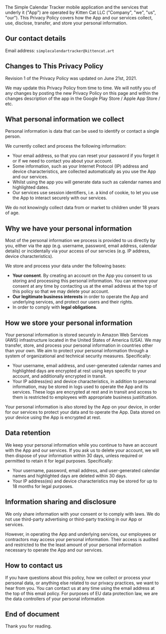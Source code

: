 The Simple Calendar Tracker mobile application and the services that underly it ("App")
are operated by Kitten Cat LLC ("Company", "we", "us", "our"). This Privacy Policy covers
how the App and our services collect, use, disclose, transfer, and store your personal
information.

## Our contact details

Email address: `simplecalendartracker@kittencat.art`

## Changes to This Privacy Policy

Revision 1 of the Privacy Policy was updated on June 21st, 2021.

We may update this Privacy Policy from time to time. We will notify you of any changes by
posting the new Privacy Policy on this page and within the changes description of the app
in the Google Play Store / Apple App Store / etc.

## What personal information we collect

Personal information is data that can be used to identify or contact a single person.

We currently collect and process the following information:

-   Your email address, so that you can reset your password if you forget it or if we need
    to contact you about your account.
-   Some information, such as your Internet Protocol (IP) address and device
    characteristics, are collected automatically as you use the App and our services.
-   Whilst using the app you will generate data such as calendar names and highlighted
    dates.
-   Our services use session identifiers, i.e. a kind of cookie, to let you use the App to
    interact securely with our services.

We do not knowingly collect data from or market to children under 18 years of age.

## Why we have your personal information

Most of the personal information we process is provided to us directly by you, either via
the app (e.g. username, password, email address, calendar details) or incidentally via
your access of our servcies (e.g. IP address, device characteristics).

We store and process your data under the following bases:

-   **Your consent**. By creating an account on the App you consent to us storing and
    processing this personal information. You can remove your consent at any time by
    contacting us at the email address at the top of this policy so that we may delete
    your account.
-   **Our legitimate business interests** in order to operate the App and underlying
    services, and protect our users and their rights.
-   In order to comply with **legal obligations**.

## How we store your personal information

Your personal information is stored securely in Amazon Web Services (AWS) infrastructure
located in the United States of America (USA). We may transfer, store, and process your
personal information in countries other than your own. We aim to protect your personal
information through a system of organizational and technical security measures.
Specifically:

-   Your username, email address, and user-generated calendar names and highlighted days
    are encrypted at rest using keys specific to your account, and additionally encrypted
    in transit.
-   Your IP address(es) and device characteristics, in addition to personal information,
    may be stored in logs used to operate the App and its services. These logs are
    encrypted at rest and in transit and access to them is restricted to employees with
    appropriate business justiifcation.

Your personal information is also stored by the App on your device, in order for our
services to protect your data and to operate the App. Data stored on your device using the
App is encrypted at rest.

## Data retention

We keep your personal information while you continue to have an account with the App and
our services. If you ask us to delete your account, we will then dispose of your
information within 30 days, unless required or permitted to retain it for legal purposes.
Specifically:

-   Your username, password, email address, and user-generated calendar names and
    highlighted days are deleted within 30 days.
-   Your IP address(es) and device characteristics may be stored for up to 18 months for
    legal purposes.

## Information sharing and disclosure

We only share information with your consent or to comply with laws. We do not use
third-party advertising or third-party tracking in our App or services.

However, in operating the App and underlying services, our employees or contractors may
access your personal information. Their access is audited and restricted to the the least
amount of your personal information necessary to operate the App and our services.

## How to contact us

If you have questions about this policy, how we collect or process your personal data, or
anything else related to our privacy practices, we want to hear from you. You can contact
us at any time using the email address at the top of this email policy. For purposes of EU
data protection law, we are the data controllers of your personal information

## End of document

Thank you for reading.
